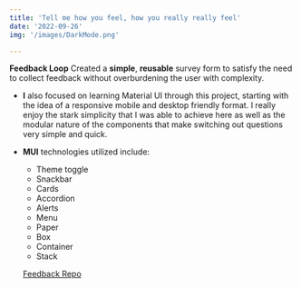 ```yaml
---
title: 'Tell me how you feel, how you really really feel'
date: '2022-09-26'
img: '/images/DarkMode.png'

---
```


**Feedback Loop**
Created a **simple**, **reusable** survey form to satisfy the need to collect feedback without overburdening the user with complexity. 
- **I** also focused on learning Material UI through this project, starting with the idea of a responsive mobile and desktop friendly format. I really enjoy the stark simplicity that I was able to achieve here as well as the modular nature of the components that make switching out questions very simple and quick.
- **MUI** technologies utilized include: 
    - Theme toggle 
    - Snackbar 
    - Cards 
    - Accordion 
    - Alerts 
    - Menu 
    - Paper
    - Box 
    - Container 
    - Stack

    [Feedback Repo](https://github.com/kjensen19/redux-feedback-loop)